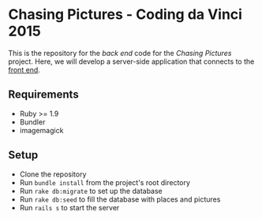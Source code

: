 # Chasing Pictures - Coding da Vinci 2015
This is the repository for the *back end* code for the *Chasing Pictures* project. Here, we will develop a server-side application that connects to the [front end](https://github.com/ChasingPictures/front-end).

## Requirements
* Ruby >= 1.9
* Bundler
* imagemagick

## Setup
* Clone the repository
* Run `bundle install` from the project's root directory
* Run `rake db:migrate` to set up the database
* Run `rake db:seed` to fill the database with places and pictures
* Run `rails s` to start the server
